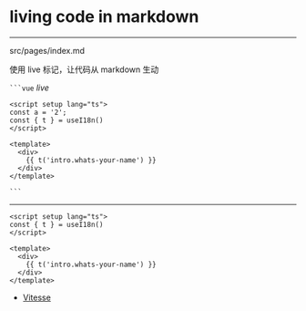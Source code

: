 # living code in markdown

---

src/pages/index.md

使用 live 标记，让代码从 markdown 生动


`` ```vue `` *live*
```vue
<script setup lang="ts">
const a = '2';
const { t } = useI18n()
</script>

<template>
  <div>
    {{ t('intro.whats-your-name') }}
  </div>
</template>
```
`` ``` ``

---


```vue live
<script setup lang="ts">
const { t } = useI18n()
</script>

<template>
  <div>
    {{ t('intro.whats-your-name') }}
  </div>
</template>
```


- [Vitesse](https://github.com/antfu/vitesse)
